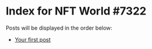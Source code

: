 # Index for NFT World #7322
Posts will be displayed in the order below:

- [Your first post](./001-first.md)


